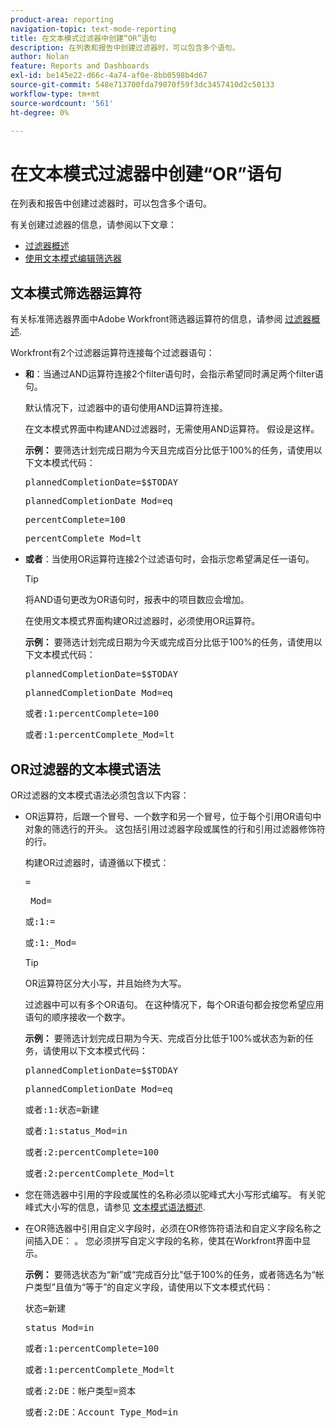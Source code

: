 ```yaml
---
product-area: reporting
navigation-topic: text-mode-reporting
title: 在文本模式过滤器中创建“OR”语句
description: 在列表和报告中创建过滤器时，可以包含多个语句。
author: Nolan
feature: Reports and Dashboards
exl-id: be145e22-d66c-4a74-af0e-8bb0598b4d67
source-git-commit: 548e713700fda79070f59f3dc3457410d2c50133
workflow-type: tm+mt
source-wordcount: '561'
ht-degree: 0%

---
```


# 在文本模式过滤器中创建“OR”语句

在列表和报告中创建过滤器时，可以包含多个语句。

有关创建过滤器的信息，请参阅以下文章：

* [过滤器概述](../../../reports-and-dashboards/reports/reporting-elements/filters-overview.md)
* [使用文本模式编辑筛选器](../../../reports-and-dashboards/reports/text-mode/edit-text-mode-in-filter.md)

## 文本模式筛选器运算符

有关标准筛选器界面中Adobe Workfront筛选器运算符的信息，请参阅 [过滤器概述](../../../reports-and-dashboards/reports/reporting-elements/filters-overview.md).

Workfront有2个过滤器运算符连接每个过滤器语句：

* **和**：当通过AND运算符连接2个filter语句时，会指示希望同时满足两个filter语句。

  默认情况下，过滤器中的语句使用AND运算符连接。

  在文本模式界面中构建AND过滤器时，无需使用AND运算符。 假设是这样。

  **示例：** 要筛选计划完成日期为今天且完成百分比低于100%的任务，请使用以下文本模式代码：

  <pre>plannedCompletionDate=$$TODAY</pre><pre>plannedCompletionDate_Mod=eq</pre><pre>percentComplete=100</pre><pre>percentComplete_Mod=lt</pre>

* **或者**：当使用OR运算符连接2个过滤语句时，会指示您希望满足任一语句。

  >[!TIP]
  >
  >将AND语句更改为OR语句时，报表中的项目数应会增加。

  在使用文本模式界面构建OR过滤器时，必须使用OR运算符。

  **示例：** 要筛选计划完成日期为今天或完成百分比低于100%的任务，请使用以下文本模式代码：

  <pre>plannedCompletionDate=$$TODAY</pre><pre>plannedCompletionDate_Mod=eq</pre><pre>或者:1:percentComplete=100</pre><pre>或者:1:percentComplete_Mod=lt</pre>

## OR过滤器的文本模式语法

OR过滤器的文本模式语法必须包含以下内容：

* OR运算符，后跟一个冒号、一个数字和另一个冒号，位于每个引用OR语句中对象的筛选行的开头。 这包括引用过滤器字段或属性的行和引用过滤器修饰符的行。

  构建OR过滤器时，请遵循以下模式：

  <pre><field name in camel case>=<value></pre><pre><field name in camel case>_Mod=<modifier value></pre><pre>或:1:<field name in camel case>=<value></pre><pre>或:1:<field name in camel case>_Mod=<modifier value></pre>

  >[!TIP]
  >
  >OR运算符区分大小写，并且始终为大写。

  过滤器中可以有多个OR语句。 在这种情况下，每个OR语句都会按您希望应用语句的顺序接收一个数字。

  **示例：**  要筛选计划完成日期为今天、完成百分比低于100%或状态为新的任务，请使用以下文本模式代码：

  <pre>plannedCompletionDate=$$TODAY</pre><pre>plannedCompletionDate_Mod=eq</pre><pre>或者:1:状态=新建</pre><pre>或者:1:status_Mod=in</pre><pre>或者:2:percentComplete=100</pre><pre>或者:2:percentComplete_Mod=lt</pre>

* 您在筛选器中引用的字段或属性的名称必须以驼峰式大小写形式编写。 有关驼峰式大小写的信息，请参见 [文本模式语法概述](../../../reports-and-dashboards/reports/text-mode/text-mode-syntax-overview.md).
* 在OR筛选器中引用自定义字段时，必须在OR修饰符语法和自定义字段名称之间插入DE： 。 您必须拼写自定义字段的名称，使其在Workfront界面中显示。

  **示例：** 要筛选状态为“新”或“完成百分比”低于100%的任务，或者筛选名为“帐户类型”且值为“等于”的自定义字段，请使用以下文本模式代码：

  <pre>状态=新建</pre><pre>status_Mod=in</pre><pre>或者:1:percentComplete=100</pre><pre>或者:1:percentComplete_Mod=lt</pre><pre>或者:2:DE：帐户类型=资本</pre><pre>或者:2:DE：Account Type_Mod=in</pre>
